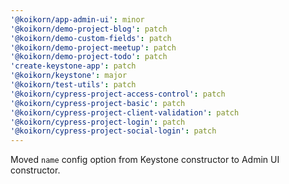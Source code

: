 ```yaml
---
'@koikorn/app-admin-ui': minor
'@koikorn/demo-project-blog': patch
'@koikorn/demo-custom-fields': patch
'@koikorn/demo-project-meetup': patch
'@koikorn/demo-project-todo': patch
'create-keystone-app': patch
'@koikorn/keystone': major
'@koikorn/test-utils': patch
'@koikorn/cypress-project-access-control': patch
'@koikorn/cypress-project-basic': patch
'@koikorn/cypress-project-client-validation': patch
'@koikorn/cypress-project-login': patch
'@koikorn/cypress-project-social-login': patch
---
```


Moved `name` config option from Keystone constructor to Admin UI constructor.
